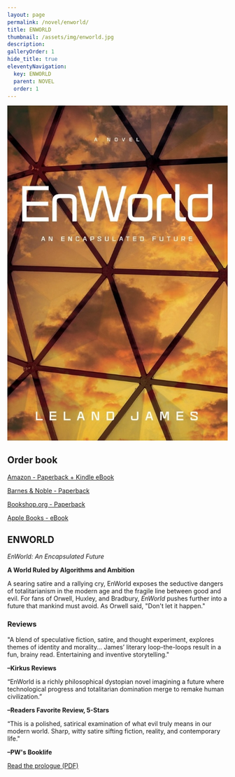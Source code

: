```yaml
---
layout: page
permalink: /novel/enworld/
title: ENWORLD
thumbnail: /assets/img/enworld.jpg
description: 
galleryOrder: 1
hide_title: true
eleventyNavigation:
  key: ENWORLD
  parent: NOVEL
  order: 1
---
```


<div class="container">
  <div class="image-container">
    <img src="/assets/img/enworld.jpg" alt="Book Cover">
    <p></p>
    <h2>Order book</h2>
    <p><a href="https://www.amazon.com/dp/163299996X">Amazon - Paperback + Kindle eBook</a></p>
    <p><a href="https://www.barnesandnoble.com/w/enworld-leland-james/1147646329?ean=9781632999962">Barnes & Noble - Paperback</a></p>   
    <p><a href="https://bookshop.org/p/books/enworld-an-encapsulated-future/96819dbb21b7433b?ean=9781632999962&next=t">Bookshop.org - Paperback</a></p>
    <p><a href="https://books.apple.com/us/book/enworld/id6747411565">Apple Books - eBook</a></p>
  </div>
  <div class="text-container">
    <h2>ENWORLD</h2>
    <p><em>EnWorld: An Encapsulated Future</em></p>
    <p><b>A World Ruled by Algorithms and Ambition</b></p>
    <p>A searing satire and a rallying cry, EnWorld exposes the seductive dangers of totalitarianism in the modern age and the fragile line between good and evil. For fans of Orwell, Huxley, and Bradbury, <em>EnWorld</em> pushes further into a future that mankind must avoid. As Orwell said, "Don't let it happen."</p>
    <h3>Reviews</h3>
    <p>"A blend of speculative fiction, satire, and thought experiment, explores themes of identity and morality... James’ literary loop-the-loops result in a fun, brainy read. Entertaining and inventive storytelling."</p>
    <p><strong>–Kirkus Reviews</strong></p>
    <p>“EnWorld is a richly philosophical dystopian novel imagining a future where technological progress and totalitarian domination merge to remake human civilization.”</p>
    <p><strong>–Readers Favorite Review, 5-Stars</strong></p>
    <p>“This is a polished, satirical examination of what evil truly means in our modern world. Sharp, witty satire sifting fiction, reality, and contemporary life."</p>
    <p><strong>–PW's Booklife</strong></p>        
    <p><a href="/assets/pdf/enworld-prologue.pdf" target="_blank">Read the prologue (PDF)</a></p> 
  </div>
</div>

<script>
  document.addEventListener('DOMContentLoaded', function() {
    const toggleLink = document.getElementById("toggle-sample");
    const prologueContent = document.getElementById("sample-content");

    toggleLink.addEventListener("click", function(event) {
      event.preventDefault(); // Prevent default link behavior
      if (prologueContent.style.display === "none") {
        prologueContent.style.display = "block"; // Show content
        toggleLink.textContent = "Hide prologue"; // Change link text
        prologueContent.scrollIntoView({ behavior: "smooth" }); // Scroll to content
      } else {
        prologueContent.style.display = "none"; // Hide content
        toggleLink.textContent = "Read prologue"; // Change link text back
      }
    });
  });
</script>
